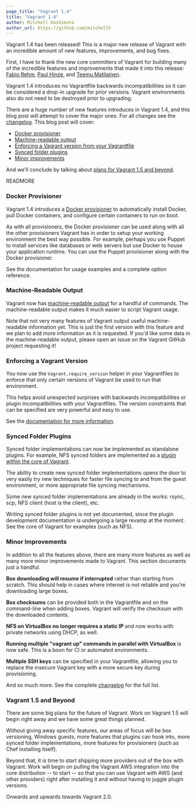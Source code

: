```yaml
---
page_title: "Vagrant 1.4"
title: "Vagrant 1.4"
author: Mitchell Hashimoto
author_url: https://github.com/mitchellh
---
```


Vagrant 1.4 has been released! This is a major new release of Vagrant
with an incredible amount of new features, improvements, and bug fixes.

First, I have to thank the new core committers of Vagrant for building
many of the incredible features and improvements that made it into this release:
[Fabio Rehm](https://github.com/fgrehm),
[Paul Hinze](https://github.com/phinze),
and [Teemu Matilainen](https://github.com/tmatilai).

Vagrant 1.4 introduces no Vagrantfile backwards incompatibilities so
it can be considered a drop-in upgrade for prior versions. Vagrant environments
also do not need to be destroyed prior to upgrading.

There are a huge number of new features introduces in Vagrant 1.4,
and this blog post will attempt to cover the major ones. For all changes
see the [changelog](https://github.com/mitchellh/vagrant/blob/v1.4.0/CHANGELOG.md).
This blog post will cover:

* [Docker provisioner](/blog/vagrant-1-4.html#docker)
* [Machine-readable output](/blog/vagrant-1-4.html#machine-readable)
* [Enforcing a Vagrant version from your Vagrantfile](/blog/vagrant-1-4.html#vagrant-version)
* [Synced folder plugins](/blog/vagrant-1-4.html#synced-folder-plugins)
* [Minor improvements](/blog/vagrant-1-4.html#minor-improvements)

And we'll conclude by talking about
[plans for Vagrant 1.5 and beyond](/blog/vagrant-1-4.html#vagrant-1-5).

READMORE

<a id="docker"></a>
### Docker Provisioner

Vagrant 1.4 introduces a [Docker provisioner](http://docs.vagrantup.com/v2/provisioning/docker.html)
to automatically install Docker, pull Docker containers, and configure
certain containers to run on boot.

As with all provisioners, the Docker provisioner can be used along with
all the other provisioners Vagrant has in order to setup your working
environment the best way possible. For example, perhaps you use Puppet to
install services like databases or web servers but use Docker to house
your application runtime. You can use the Puppet provisioner along
with the Docker provisioner.

See the documentation for usage examples and a complete option reference.

<a id="machine-readable"></a>
### Machine-Readable Output

Vagrant now has [machine-readable output](http://docs.vagrantup.com/v2/cli/machine-readable.html) for a handful of commands. The machine-readable output makes it much
easier to script Vagrant usage.

Note that not very many features of Vagrant output useful machine-readable
information yet. This is just the first version with this feature and we
plan to add more information as it is requested. If you'd like some
data in the machine-readable output, please open an issue on the
Vagrant GitHub project requesting it!

<a id="vagrant-version"></a>
### Enforcing a Vagrant Version

You now use the `Vagrant.require_version` helper in your Vagrantfiles
to enforce that only certain versions of Vagrant be used to run that
environment.

This helps avoid unexpected surprises with backwards incompatibilities
or plugin incompatibilities with your Vagrantfiles. The version
constraints that can be specified are very powerful and easy to use.

See the [documentation for more information](http://docs.vagrantup.com/v2/vagrantfile/vagrant_version.html).

<a id="synced-folder-plugins"></a>
### Synced Folder Plugins

Synced folder implementations can now be implemented as standalone
plugins. For example, NFS synced folders are implemented as a
[plugin within the core of Vagrant](https://github.com/mitchellh/vagrant/tree/master/plugins/synced_folders).

The ability to create new synced folder implementations opens the
door to very easily try new techniques for faster file syncing
to and from the guest environment, or more appropriate file syncing
mechanisms.

Some new synced folder implementations are already in the works:
rsync, scp, NFS client (host is the client), etc.

Writing synced folder plugins is not yet documented, since the plugin
development documentation is undergoing a large revamp at the moment.
See the core of Vagrant for examples (such as NFS).

<a id="minor-improvements"></a>
### Minor Improvements

In addition to all the features above, there are many more features
as well as many more minor improvements made to Vagrant. This section
documents just a handful.

**Box downloading will resume if interrupted** rather than starting
from scratch. This should help in cases where internet is not reliable
and you're downloading large boxes.

**Box checksums** can be provided both in the Vagrantfile and on the
command-line when adding boxes. Vagrant will verify the checksum with the
downloaded contents.

**NFS on VirtualBox no longer requires a static IP** and now works
with private networks using DHCP, as well.

**Running multiple "vagrant up" commands in parallel with VirtualBox**
is now safe. This is a boon for CI or automated environments.

**Multiple SSH keys** can be specified in your Vagrantfile, allowing
you to replace the insecure Vagrant key with a more secure key during
provisioning.

And so much more. See the complete
[changelog](https://github.com/mitchellh/vagrant/blob/v1.4.0/CHANGELOG.md)
for the full list.

<a id="vagrant-1-5"></a>
### Vagrant 1.5 and Beyond

There are some big plans for the future of Vagrant. Work on Vagrant 1.5
will begin right away and we have some great things planned.

Without giving away specific features, our areas of focus will be
box versioning, Windows guests, more features that plugins can hook into,
more synced folder implementations, more features for provisioners (such
as Chef installing itself).

Beyond that, it is time to start shipping more providers out of the
box with Vagrant. Work will begin on pulling the Vagrant AWS integration
into the core distribution -- to start -- so that you can use Vagrant with
AWS (and other providers) right after installing it and without having
to juggle plugin versions.

Onwards and upwards towards Vagrant 2.0.
